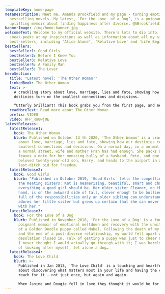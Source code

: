 ```yaml
---
templateKey: home-page
metaDescription: Meet me, Amanda Brookfield and my page - turning emotional
  bestselling novels. My latest, ‘For the Love  of a Dog’, is a poignant,
  uplifting memoir about finding happiness after divorce. @ABrookfield1
bannerImage: /img/home-banner.jpg
welcomeText: Welcome to my official website. There’s lots to dip into, with
  sneak-peeks at my inspirations as well as information about all my sixteen
  best-sellers, including 'Alice Alone', 'Relative Love' and 'Life Begins'.
bestSellers:
  bestSeller1: Good Girls
  bestSeller2: Before I Knew You
  bestSeller3: Relative Love
  bestSeller4: A Family Man
  bestSeller5: The Lover
heroSection:
  title: "Latest novel: 'The Other Woman'"
  linkedBook: The Other Woman
  text: >-
    A crackling story about love, marriage, lies and fate, showing how our
    destinies turn on the smallest connections and decisions.

    “Utterly brilliant! This book grabs you from the first page, and never lets you go...”
  readMoreText: Read more about The Other Woman
  prefix: VIDEO
  video: WFP_Ru0wjOE
latestReleases:
  latestRelease1:
    book: The Other Woman
    blurb: Published on October 13 th 2020, ‘The Other Woman’ is a crackling story
      about love, marriage, lies and fate, showing how our destinies turn on the
      smallest connections and decisions. On a normal day, in a normal house, on
      a normal street, wife and mother Fran has had enough. She packs a case,
      leaves a note for her menacing bully of a husband, Pete, and one for her
      beloved twenty-year-old son, Harry, and heads to the airport in a
      last-ditch bid for freedom.
  latestRelease2:
    book: Good Girls
    blurb: "Published in October 2019, 'Good Girls' tells the compelling story of
      the Keating sisters: Kat is mesmerising, beautiful, smart and charming -
      everything a good girl should be. Her elder sister Eleanor, on the other
      hand, is on the awkward side of tall, clever enough to be bullied, and
      full of the responsibilities only an older sibling can understand. She
      adores her little sister but grows up certain that she can never compete
      with her."
  latestRelease3:
    book: For the Love of a Dog
    blurb: Published in November 2018, 'For the Love of a Dog' is a funny and
      poignant memoir of emotional meltdown and recovery with the unwitting aid
      of a Golden Doodle puppy called Mabel. Following the death of my mother
      and the end of a post-divorce relationship, my world fell apart and
      desolation closed in. Talk of getting a puppy was just to cheer myself up.
      I never thought I would actually go through with it; I was barely capable
      of looking after myself, let alone a dog…
  latestRelease4:
    book: The Love Child
    blurb: >-
      Published in Jan 2013, 'The Love Child' is a touching and heartfelt story
      about discovering what matters most in your life and having the courage to
      reach for it - not just once, but again and again.

      When Janine and Dougie fell in love they thought it would be for ever. Fifteen years later their relationship is well and truly over, their daughter Stevie their one remaining connection...
---
```

